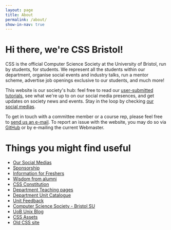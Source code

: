 ```yaml
---
layout: page
title: About
permalink: /about/
show-in-nav: true
---
```


# Hi there, we're CSS Bristol!

CSS is the official Computer Science Society at the University of Bristol, run by students, for students. We represent all the students within our department, organise social events and industry talks, run a mentor scheme, advertise job openings exclusive to our students, and much more!

This website is our society's hub: feel free to read our [user-submitted tutorials](/tutorials), see what we're up to on our social media presences, and get updates on society news and events. Stay in the loop by checking [our social medias](https://cssbristol.co.uk#stay-in-the-loop).

To get in touch with a committee member or a course rep, please feel free to [send us an e-mail](/contact). To report an issue with the website, you may do so via [GitHub](https://github.com/cssbristol/cssbristol.github.io/issues) or by e-mailing the current Webmaster.

# Things you might find useful

* [Our Social Medias](https://cssbristol.co.uk#stay-in-the-loop)
* [Sponsorship](/sponsors)
* [Information for Freshers](/freshers)
* [Wisdom from alumni](/alumni)
* [CSS Constitution](/constitution)
* [Department Teaching pages](https://www.bristol.ac.uk/engineering/schools/computer-science/)
* [Department Unit Catalogue](https://www.bristol.ac.uk/unit-programme-catalogue/UnitsForDept.jsa?orgCode=COMS&ayrCode=23%2F24)
* [Unit Feedback](https://wikis.bris.ac.uk/display/CSS/Unit+Feedback)
* [Computer Science Society - Bristol SU](https://www.bristolsu.org.uk/groups/computer-science-society-22c3)
* [UoB Unix Blog](http://unix.bris.ac.uk/)
* [CSS Assets](/assets_overview)
* [Old CSS site](/old)
